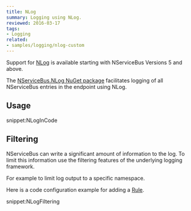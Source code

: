 ```yaml
---
title: NLog
summary: Logging using NLog.
reviewed: 2016-03-17
tags:
- Logging
related:
- samples/logging/nlog-custom
---
```


Support for [NLog](http://nlog-project.org/) is available starting with NServiceBus Versions 5 and above.

The [NServiceBus.NLog NuGet package](https://www.nuget.org/packages/NServiceBus.NLog/) facilitates logging of all NServiceBus entries in the endpoint using NLog.


## Usage

snippet:NLogInCode


## Filtering

NServiceBus can write a significant amount of information to the log. To limit this information use the filtering features of the underlying logging framework.

For example to limit log output to a specific namespace.

Here is a code configuration example for adding a [Rule](https://github.com/nlog/NLog/wiki/Configuration-file#rules).

snippet:NLogFiltering
